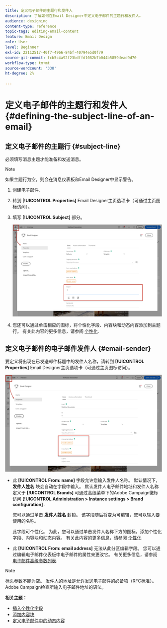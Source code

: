 ```yaml
---
title: 定义电子邮件的主题行和发件人
description: 了解如何在Email Designer中定义电子邮件的主题行和发件人。
audience: designing
content-type: reference
topic-tags: editing-email-content
feature: Email Design
role: User
level: Beginner
exl-id: 22112517-40f7-4966-84bf-40794e5d0f79
source-git-commit: fcb5c4a92f23bdffd1082b7b044b5859dead9d70
workflow-type: tm+mt
source-wordcount: '338'
ht-degree: 2%

---
```


# 定义电子邮件的主题行和发件人{#defining-the-subject-line-of-an-email}

## 定义电子邮件的主题行 {#subject-line}

必须填写消息主题才能准备和发送消息。

>[!NOTE]
>
>如果主题行为空，则会在消息仪表板和Email Designer中显示警告。

1. 创建电子邮件.
1. 转到 **[!UICONTROL Properties]** Email Designer主页选项卡（可通过主页图标访问）。
1. 填写 **[!UICONTROL Subject]** 部分。

   ![](assets/email_designer_subject.png)

1. 您还可以通过单击相应的图标，将个性化字段、内容块和动态内容添加到主题行。 有关此内容的更多信息，请参阅 [个性化](../../designing/using/personalization.md).

## 定义电子邮件的电子邮件发件人 {#email-sender}

要定义将出现在已发送邮件标题中的发件人名称，请转到 **[!UICONTROL Properties]** Email Designer主页选项卡（可通过主页图标访问）。

![](assets/delivery_content_edition16.png)

* 此 **[!UICONTROL From: name]** 字段允许您输入发件人名称。 默认情况下， **发件人姓名** 块会自动在字段中输入。 默认发件人电子邮件地址和发件人名称定义于 **[!UICONTROL Brands]** 可通过高级菜单下的Adobe Campaign徽标访问 **[!UICONTROL Administration > Instance settings > Brand configuration]** .

  您可以通过单击 **发件人姓名** 封锁。 该字段随后将变为可编辑，您可以输入要使用的名称。

  此字段可个性化。 为此，您可以通过单击发件人名称下方的图标，添加个性化字段、内容块和动态内容。 有关此内容的更多信息，请参阅 [个性化](../../designing/using/personalization.md).

* 此 **[!UICONTROL From: email address]** 无法从此分区编辑字段。 您可以通过编辑电子邮件仪表板中电子邮件的属性来更改它。 有关更多信息，请参阅 [电子邮件高级参数列表](../../administration/using/configuring-email-channel.md#advanced-parameters).

>[!NOTE]
>
>标头参数不能为空。 发件人的地址是允许发送电子邮件的必备项（RFC标准）。 Adobe Campaign检查所输入电子邮件地址的语法。

**相关主题：**

* [插入个性化字段](../../designing/using/personalization.md#inserting-a-personalization-field)
* [添加内容块](../../designing/using/personalization.md#adding-a-content-block)
* [定义电子邮件中的动态内容](../../designing/using/personalization.md#defining-dynamic-content-in-an-email)
